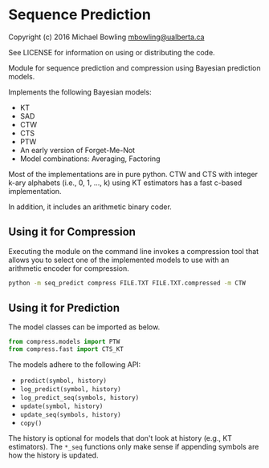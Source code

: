 Sequence Prediction
===================

Copyright (c) 2016 Michael Bowling <mbowling@ualberta.ca>

See LICENSE for information on using or distributing the code.

Module for sequence prediction and compression using Bayesian prediction models.

Implements the following Bayesian models:

- KT 
- SAD 
- CTW
- CTS
- PTW
- An early version of Forget-Me-Not
- Model combinations: Averaging, Factoring

Most of the implementations are in pure python.  CTW and CTS with integer k-ary
alphabets (i.e., 0, 1, ..., k) using KT estimators has a fast c-based
implementation.

In addition, it includes an arithmetic binary coder.

Using it for Compression
------------------------

Executing the module on the command line invokes a compression tool that allows
you to select one of the implemented models to use with an arithmetic encoder
for compression.

```bash
python -m seq_predict compress FILE.TXT FILE.TXT.compressed -m CTW
```

Using it for Prediction 
-----------------------

The model classes can be imported as below.

```python
from compress.models import PTW
from compress.fast import CTS_KT
```

The models adhere to the following API:

- `predict(symbol, history)`
- `log_predict(symbol, history)`
- `log_predict_seq(symbols, history)`
- `update(symbol, history)`
- `update_seq(symbols, history)`
- `copy()`

The history is optional for models that don't look at history (e.g., KT
estimators).  The `*_seq` functions only make sense if appending symbols are how
the history is updated.
